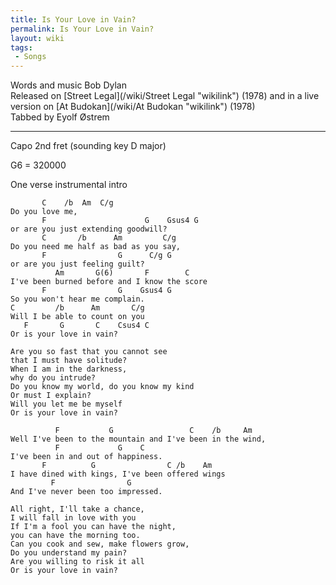 ```yaml
---
title: Is Your Love in Vain?
permalink: Is Your Love in Vain?
layout: wiki
tags:
 - Songs
---
```


Words and music Bob Dylan  
Released on [Street Legal](/wiki/Street Legal "wikilink") (1978) and in a live
version on [At Budokan](/wiki/At Budokan "wikilink") (1978)  
Tabbed by Eyolf Østrem

* * * * *

Capo 2nd fret (sounding key D major)

G6 = 320000

One verse instrumental intro

           C    /b  Am  C/g
    Do you love me,
           F                      G    Gsus4 G
    or are you just extending goodwill?
           C       /b      Am         C/g
    Do you need me half as bad as you say,
           F                G      C/g G
    or are you just feeling guilt?
              Am       G(6)       F        C
    I've been burned before and I know the score
           F                G    Gsus4 G
    So you won't hear me complain.
    C         /b      Am       C/g
    Will I be able to count on you
       F       G       C    Csus4 C
    Or is your love in vain?

    Are you so fast that you cannot see
    that I must have solitude?
    When I am in the darkness,
    why do you intrude?
    Do you know my world, do you know my kind
    Or must I explain?
    Will you let me be myself
    Or is your love in vain?

              F           G                 C    /b     Am
    Well I've been to the mountain and I've been in the wind,
              F             G    C
    I've been in and out of happiness.
           F          G                C /b    Am
    I have dined with kings, I've been offered wings
             F                G
    And I've never been too impressed.

    All right, I'll take a chance,
    I will fall in love with you
    If I'm a fool you can have the night,
    you can have the morning too.
    Can you cook and sew, make flowers grow,
    Do you understand my pain?
    Are you willing to risk it all
    Or is your love in vain?
